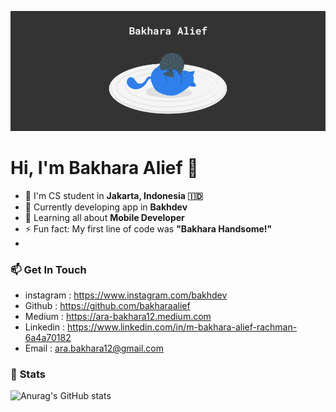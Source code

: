 ![alt text](https://github.com/bakharaalief/bakharaalief/blob/main/img/cover.png?raw=true)

# Hi, I'm Bakhara Alief :wave:

- :round_pushpin: I'm CS student in **Jakarta, Indonesia :indonesia:**
- :telescope: Currently developing app in **Bakhdev**
- :iphone: Learning all about **Mobile Developer**
- ⚡ Fun fact: My first line of code was **"Bakhara Handsome!"**
-

### :mailbox: **Get In Touch**

- instagram : https://www.instagram.com/bakhdev
- Github : https://github.com/bakharaalief
- Medium : https://ara-bakhara12.medium.com
- Linkedin : https://www.linkedin.com/in/m-bakhara-alief-rachman-6a4a70182
- Email : ara.bakhara12@gmail.com

### :battery: **Stats**

![Anurag's GitHub stats](https://github-readme-stats.vercel.app/api?username=bakharaalief&show_icons=true&theme=algolia)
